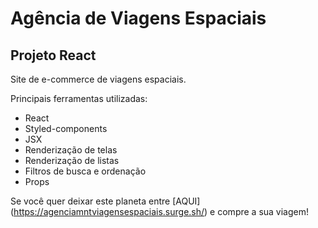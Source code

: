 # Agência de Viagens Espaciais

## Projeto React

Site de e-commerce de viagens espaciais.

Principais ferramentas utilizadas:
- React
- Styled-components
- JSX
- Renderização de telas
- Renderização de listas
- Filtros de busca e ordenação
- Props

Se você quer deixar este planeta entre [AQUI] (<https://agenciamntviagensespaciais.surge.sh/>) e compre a sua viagem!

